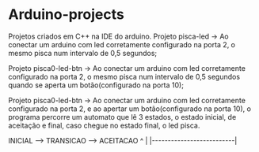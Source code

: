 # Arduino-projects

Projetos criados em C++ na IDE do arduino.
Projeto pisca-led -> Ao conectar um arduino com led corretamente configurado na porta 2, o mesmo pisca num intervalo de 0,5 segundos;

Projeto pisca0-led-btn -> Ao conectar um arduino com led corretamente configurado na porta 2, o mesmo pisca num intervalo de 0,5 segundos quando se aperta um botão(configurado na porta 10);

Projeto pisca0-led-btn -> Ao conectar um arduino com led corretamente configurado na porta 2, e ao apertar um botão(configurado na porta 10), o programa percorre um automato que lê 3 estados, o estado inicial, de aceitação e final, caso chegue no estado final, o led pisca.

INICIAL --> TRANSICAO --> ACEITACAO
   ^                          |
   |--------------------------|
